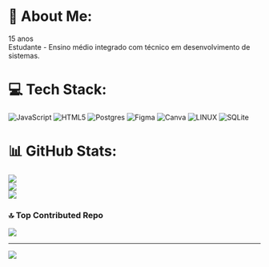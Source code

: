 # 💫 About Me:
15 anos<br>Estudante - Ensino médio integrado com técnico em desenvolvimento de sistemas.


# 💻 Tech Stack:
![JavaScript](https://img.shields.io/badge/javascript-%23323330.svg?style=for-the-badge&logo=javascript&logoColor=%23F7DF1E) ![HTML5](https://img.shields.io/badge/html5-%23E34F26.svg?style=for-the-badge&logo=html5&logoColor=white) ![Postgres](https://img.shields.io/badge/postgres-%23316192.svg?style=for-the-badge&logo=postgresql&logoColor=white) 	![Figma](https://img.shields.io/badge/figma-%23F24E1E.svg?style=for-the-badge&logo=figma&logoColor=white) ![Canva](https://img.shields.io/badge/Canva-%2300C4CC.svg?style=for-the-badge&logo=Canva&logoColor=white) ![LINUX](https://img.shields.io/badge/Linux-FCC624?style=for-the-badge&logo=linux&logoColor=black) ![SQLite](https://img.shields.io/badge/sqlite-%2307405e.svg?style=for-the-badge&logo=sqlite&logoColor=white)
# 📊 GitHub Stats:
![](https://github-readme-stats.vercel.app/api?username=Arthur-canofre&theme=react&hide_border=false&include_all_commits=false&count_private=false)<br/>
![](https://github-readme-streak-stats.herokuapp.com/?user=Arthur-canofre&theme=react&hide_border=false)<br/>
![](https://github-readme-stats.vercel.app/api/top-langs/?username=Arthur-canofre&theme=react&hide_border=false&include_all_commits=false&count_private=false&layout=compact)

### 🔝 Top Contributed Repo
![](https://github-contributor-stats.vercel.app/api?username=Arthur-canofre&limit=5&theme=tokyonight&combine_all_yearly_contributions=true)

---
[![](https://visitcount.itsvg.in/api?id=Arthur-canofre&icon=0&color=1)](https://visitcount.itsvg.in)

<!-- Proudly created with GPRM ( https://gprm.itsvg.in ) -->
